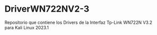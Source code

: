 # DriverWN722NV2-3
Repositorio que contiene los Drivers de la Interfaz Tp-Link WN722N V3.2 para Kali Linux 2023.1
